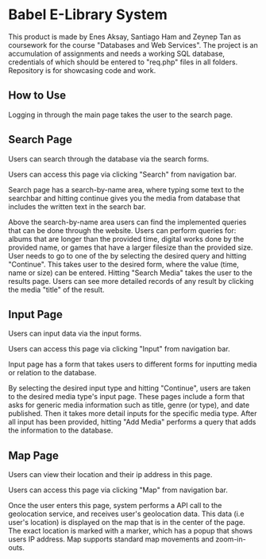 # Babel E-Library System
This product is made by Enes Aksay, Santiago Ham and Zeynep Tan as coursework for the course "Databases and Web Services".
The project is an accumulation of assignments and needs a working SQL database, credentials of which should be entered to "req.php" files in all folders.
Repository is for showcasing code and work.

## How to Use ##
Logging in through the main page takes the user to the search page.

## **Search Page** ##
Users can search through the database via the search forms.

Users can access this page via clicking "Search" from navigation bar. 

Search page has a search-by-name area, where typing some text to the searchbar and hitting continue gives you the media from database that includes the written text in the search bar.

Above the search-by-name area users can find the implemented queries that can be done through the website. Users can perform queries for: albums that are longer than the provided time, digital works done by the provided name, or games that have a larger filesize than the provided size. User needs to go to one of the by selecting the desired query and hitting "Continue". This takes user to the desired form, where the value (time, name or size) can be entered. Hitting "Search Media" takes the user to the results page. Users can see more detailed records of any result by clicking the media "title" of the result.

## **Input Page** ##

Users can input data via the input forms.

Users can access this page via clicking "Input" from navigation bar.

Input page has a form that takes users to different forms for inputting media or relation to the database.

By selecting the desired input type and hitting "Continue", users are taken to the desired media type's input page. These pages include a form that asks for generic media information such as title, genre (or type), and date published. Then it takes more detail inputs for the specific media type. After all input has been provided, hitting "Add Media" performs a query that adds the information to the database.

## **Map Page** #

Users can view their location and their ip address in this page.

Users can access this page via clicking "Map" from navigation bar.

Once the user enters this page, system performs a API call to the geolocation service, and receives user's geolocation data. This data (i.e user's location) is displayed on the map that is in the center of the page. The exact location is marked with a marker, which has a popup that shows users IP address. Map supports standard map movements and zoom-in-outs.
